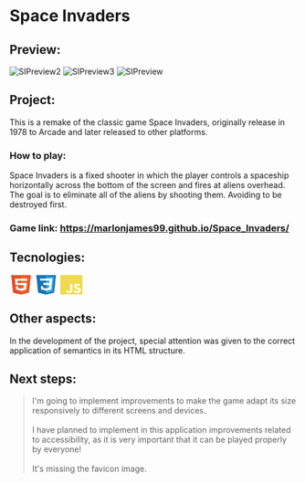 # Space Invaders
## Preview:
![SIPreview2](https://user-images.githubusercontent.com/97669160/166866944-e12b7121-adfe-49b0-8c28-e62b068602ef.PNG)
![SIPreview3](https://user-images.githubusercontent.com/97669160/166866954-4c34c00f-bfc1-4aa5-9109-57e6dd672e58.PNG)
![SIPreview](https://user-images.githubusercontent.com/97669160/166866964-0d7c5db7-3d97-4e2f-a699-5256e57d8473.PNG)

## Project:
This is a remake of the classic game Space Invaders, originally release in 1978 to Arcade and later released to other platforms.

### How to play:
Space Invaders is a fixed shooter in which the player controls a spaceship horizontally across the bottom of the screen and fires at aliens overhead. <br>
The goal is to eliminate all of the aliens by shooting them. Avoiding to be destroyed first.

### Game link: https://marlonjames99.github.io/Space_Invaders/

## Tecnologies:
<div style="display: inline_block">
<img align="center" alt="HTML logo" height="35" width="40" src="https://raw.githubusercontent.com/devicons/devicon/master/icons/html5/html5-original.svg">
<img align="center" alt="CSS logo" height="35" width="40" src="https://raw.githubusercontent.com/devicons/devicon/master/icons/css3/css3-original.svg">
<img align="center" alt="Javascript logo" height="35" width="40" src="https://raw.githubusercontent.com/devicons/devicon/master/icons/javascript/javascript-plain.svg">
</div>

## Other aspects:
In the development of the project, special attention was given to the correct application of semantics in its HTML structure.

## Next steps:
> I'm going to implement improvements to make the game adapt its size responsively to different screens and devices.<br><br>
> I have planned to implement in this application improvements related to accessibility, as it is very important that it can be played properly by everyone! <br><br>
> It's missing the favicon image.

